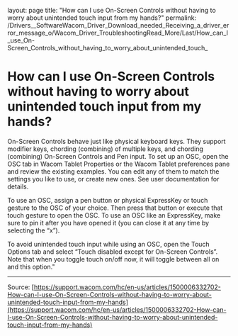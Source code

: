 layout: page
title: "How can I use On-Screen Controls without having to worry about unintended touch input from my hands?"
permalink: /Drivers__SoftwareWacom_Driver_Download_needed_Receiving_a_driver_error_message_o/Wacom_Driver_TroubleshootingRead_More/Last/How_can_I_use_On-Screen_Controls_without_having_to_worry_about_unintended_touch_

# How can I use On-Screen Controls without having to worry about unintended touch input from my hands?

On-Screen Controls behave just like physical keyboard keys. They support modifier keys, chording (combining) of multiple keys, and chording (combining) On-Screen Controls and Pen input.
To set up an OSC, open the OSC tab in Wacom Tablet Properties or the Wacom Tablet preferences pane and review the existing examples. You can edit any of them to match the settings you like to use, or create new ones. See user documentation for details.


To use an OSC, assign a pen button or physical ExpressKey or touch gesture to the OSC of your choice. Then press that button or execute that touch gesture to open the OSC.
To use an OSC like an ExpressKey, make sure to pin it after you have opened it (you can close it at any time by selecting the “x”).


To avoid unintended touch input while using an OSC, open the Touch Options tab and select “Touch disabled except for On-Screen Controls”. Note that when you toggle touch on/off now, it will toggle between all on and this option."

---
Source: [https://support.wacom.com/hc/en-us/articles/1500006332702-How-can-I-use-On-Screen-Controls-without-having-to-worry-about-unintended-touch-input-from-my-hands](https://support.wacom.com/hc/en-us/articles/1500006332702-How-can-I-use-On-Screen-Controls-without-having-to-worry-about-unintended-touch-input-from-my-hands)
